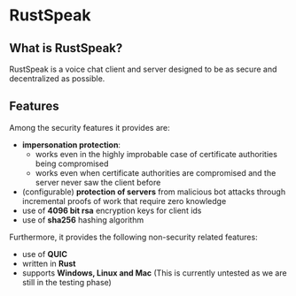 # RustSpeak

## What is RustSpeak?

RustSpeak is a voice chat client and server designed to be as secure and decentralized as possible.

## Features

Among the security features it provides are:
- **impersonation protection**:
  - works even in the highly improbable case of certificate authorities being compromised
  - works even when certificate authorities are compromised and the server never saw the client before
- (configurable) **protection of servers** from malicious bot attacks through incremental proofs of work that require zero knowledge
- use of **4096 bit rsa** encryption keys for client ids
- use of **sha256** hashing algorithm  

Furthermore, it provides the following non-security related features:

- use of **QUIC**
- written in **Rust**
- supports **Windows, Linux and Mac** (This is currently untested as we are still in the testing phase)